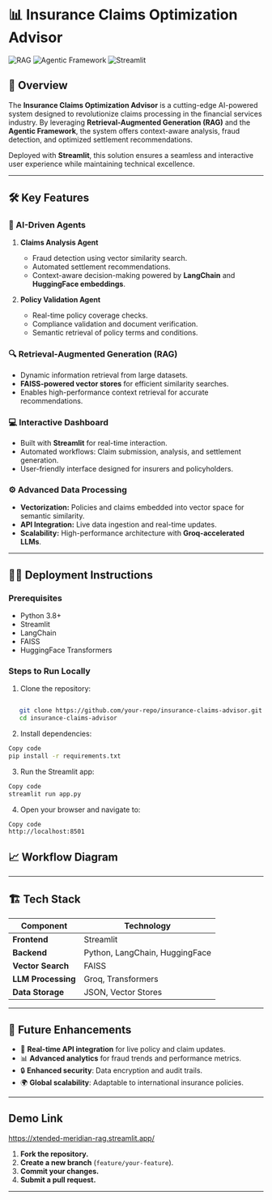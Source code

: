 # 📊 Insurance Claims Optimization Advisor

![RAG](https://img.shields.io/badge/RAG-Powered-blue) ![Agentic Framework](https://img.shields.io/badge/Agentic%20Framework-Integrated-green) ![Streamlit](https://img.shields.io/badge/Streamlit-Deployed-red)

## 🚀 Overview

The **Insurance Claims Optimization Advisor** is a cutting-edge AI-powered system designed to revolutionize claims processing in the financial services industry. By leveraging **Retrieval-Augmented Generation (RAG)** and the **Agentic Framework**, the system offers context-aware analysis, fraud detection, and optimized settlement recommendations. 

Deployed with **Streamlit**, this solution ensures a seamless and interactive user experience while maintaining technical excellence.

---

## 🛠️ Key Features

### 🤖 AI-Driven Agents
1. **Claims Analysis Agent**  
   - Fraud detection using vector similarity search.
   - Automated settlement recommendations.
   - Context-aware decision-making powered by **LangChain** and **HuggingFace embeddings**.

2. **Policy Validation Agent**  
   - Real-time policy coverage checks.
   - Compliance validation and document verification.
   - Semantic retrieval of policy terms and conditions.

### 🔍 Retrieval-Augmented Generation (RAG)
- Dynamic information retrieval from large datasets.
- **FAISS-powered vector stores** for efficient similarity searches.
- Enables high-performance context retrieval for accurate recommendations.

### 💻 Interactive Dashboard
- Built with **Streamlit** for real-time interaction.
- Automated workflows: Claim submission, analysis, and settlement generation.
- User-friendly interface designed for insurers and policyholders.

### ⚙️ Advanced Data Processing
- **Vectorization:** Policies and claims embedded into vector space for semantic similarity.
- **API Integration:** Live data ingestion and real-time updates.
- **Scalability:** High-performance architecture with **Groq-accelerated LLMs**.

---

## 🧑‍💻 Deployment Instructions

### Prerequisites
- Python 3.8+
- Streamlit
- LangChain
- FAISS
- HuggingFace Transformers

### Steps to Run Locally
1. Clone the repository:
```bash

   git clone https://github.com/your-repo/insurance-claims-advisor.git
   cd insurance-claims-advisor
```

2. Install dependencies:
```bash
Copy code
pip install -r requirements.txt
```
3. Run the Streamlit app:

```bash
Copy code
streamlit run app.py
```
4. Open your browser and navigate to:

```arduino
Copy code
http://localhost:8501
```

## 📈 Workflow Diagram

---

## 🏗️ Tech Stack

| **Component**       | **Technology**                   |
|----------------------|----------------------------------|
| **Frontend**         | Streamlit                       |
| **Backend**          | Python, LangChain, HuggingFace  |
| **Vector Search**    | FAISS                           |
| **LLM Processing**   | Groq, Transformers              |
| **Data Storage**     | JSON, Vector Stores             |

---

## 🚀 Future Enhancements

- 🔗 **Real-time API integration** for live policy and claim updates.
- 📊 **Advanced analytics** for fraud trends and performance metrics.
- 🔒 **Enhanced security**: Data encryption and audit trails.
- 🌍 **Global scalability**: Adaptable to international insurance policies.

---

## Demo Link
https://xtended-meridian-rag.streamlit.app/

1. **Fork the repository.**
2. **Create a new branch** (`feature/your-feature`).
3. **Commit your changes.**
4. **Submit a pull request.**

---
